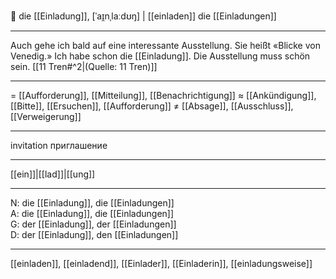 📩 die [[Einladung]], [ˈaɪ̯nˌlaːdʊŋ] | [[einladen]]
die [[Einladungen]]

---
Auch gehe ich bald auf eine interessante Ausstellung. Sie heißt «Blicke von Venedig.» Ich habe schon die [[Einladung]]. Die Ausstellung muss schön sein. [[11 Tren#^2|(Quelle: 11 Tren)]] 


---
= [[Aufforderung]], [[Mitteilung]], [[Benachrichtigung]]
≈ [[Ankündigung]], [[Bitte]], [[Ersuchen]], [[Aufforderung]]
≠ [[Absage]], [[Ausschluss]], [[Verweigerung]]

---
invitation
приглашение

---
[[ein]]|[[lad]]|[[ung]]

---
N: die [[Einladung]], die [[Einladungen]]  
A: die [[Einladung]], die [[Einladungen]]  
G: der [[Einladung]], der [[Einladungen]]  
D: der [[Einladung]], den [[Einladungen]]  

---
[[einladen]], [[einladend]], [[Einlader]], [[Einladerin]], [[einladungsweise]]